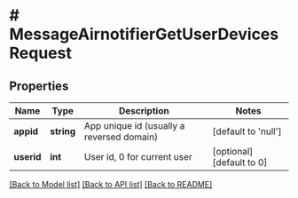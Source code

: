 # # MessageAirnotifierGetUserDevicesRequest

## Properties

Name | Type | Description | Notes
------------ | ------------- | ------------- | -------------
**appid** | **string** | App unique id (usually a reversed domain) | [default to 'null']
**userid** | **int** | User id, 0 for current user | [optional] [default to 0]

[[Back to Model list]](../../README.md#models) [[Back to API list]](../../README.md#endpoints) [[Back to README]](../../README.md)
